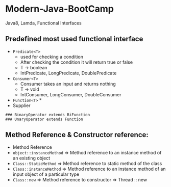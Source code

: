 # Modern-Java-BootCamp
Java8, Lamda, Functional Interfaces


## Predefined most used functional interface
* `Predicate<T>`
  * used for checking a condition
  * After checking the condition it will return true or false
  * T -> boolean
  * IntPredicate, LongPredicate, DoublePredicate
* `Consumer<T>`
  * Consumer takes an input and returns nothing
  * T -> void
  * IntConsumer, LongConsumer, DoubleConsumer
* `Function<T>`
  * 
* Supplier

```
### BinaryOperator extends BiFunction
### UnaryOperator extends Function
```


## Method Reference & Constructor reference:
* Method Reference
 * `object::instanceMethod` => Method reference to an instance method of an existing object
 * `Class::StaticMethod` => Method reference to static method of the class
 * `Class::instanceMethod` => Method reference to an instance method of an input object of a particular type
 * `Class::new` => Method reference to constructor => Thread :: new

 

